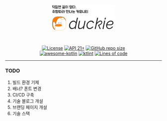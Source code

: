 <p align="center">
  <img src="./assets/duckie.png" width="40%" />
</p>
<br/>
<p align="center">
  <a href="https://github.com/sungbinland/duckie/blob/main/LICENSE"><img alt="License" src="https://img.shields.io/badge/License-MIT-blue"/></a>
  <a href="https://developer.android.com/about/versions/lollipop"><img alt="API 21+" src="https://img.shields.io/badge/API-21%2B-brightgreen.svg"/></a>
  <a href="https://github.com/sungbinland/duckie"><img alt="GitHub repo size" src="https://img.shields.io/github/repo-size/sungbinland/duckie"/></a>
  <br/>
  <a href="https://kotlin.link"><img src="https://kotlin.link/awesome-kotlin.svg" alt="awesome-kotlin"/></a>
  <a href="https://ktlint.github.io/"><img src="https://img.shields.io/badge/code%20style-%E2%9D%A4-FF4081.svg" alt="ktlint"/></a>
  <a href="https://github.com/sungbinland/duckie"><img alt="Lines of code" src="https://img.shields.io/tokei/lines/github/sungbinland/duckie"></a>
</p>

--- 

### TODO

1. 빌드 환경 기제
2. 배너? 폰트 변경
3. CI/CD 구축
4. 기술 블로그 개설
5. 브랜딩 페이지 개설
6. 기술 스택 
